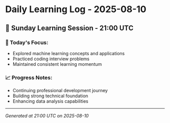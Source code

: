 # Daily Learning Log - 2025-08-10

## 📅 Sunday Learning Session - 21:00 UTC

### 🎯 Today's Focus:
- Explored machine learning concepts and applications
- Practiced coding interview problems
- Maintained consistent learning momentum

### 📈 Progress Notes:
- Continuing professional development journey
- Building strong technical foundation
- Enhancing data analysis capabilities

---
*Generated at 21:00 UTC on 2025-08-10*
